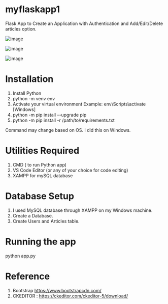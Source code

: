 # myflaskapp1
Flask App to Create an Application with Authentication and Add/Edit/Delete articles option.

![image](https://user-images.githubusercontent.com/70486168/123010985-9f378f00-d38d-11eb-8f00-20e7d57669f2.png)

![image](https://user-images.githubusercontent.com/70486168/123011042-b9716d00-d38d-11eb-869c-99465881eb0e.png)

![image](https://user-images.githubusercontent.com/70486168/123011064-c2fad500-d38d-11eb-8b78-750737488526.png)


# Installation
1. Install Python
2. python -m venv env 
3. Activate your virtual environment Example: env\Scripts\activate [Windows]
4. python -m pip install --upgrade pip
5. python -m pip install -r /path/to/requirements.txt

Command may change based on OS. I did this on Windows.

# Utilities Required
1. CMD ( to run Python app)
2. VS Code Editor (or any of your choice for code editing)
3. XAMPP for mySQL database

# Database Setup
1. I used MySQL database through XAMPP on my Windows machine.
2. Create a Database.
3. Create Users and Articles table.

# Running the app
python app.py

# Reference
1. Bootstrap https://www.bootstrapcdn.com/
2. CKEDITOR : https://ckeditor.com/ckeditor-5/download/


